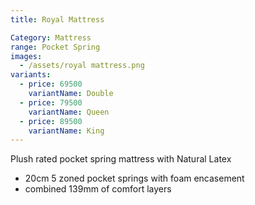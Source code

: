 ```yaml
---
title: Royal Mattress

Category: Mattress
range: Pocket Spring
images:
  - /assets/royal mattress.png
variants:
  - price: 69500
    variantName: Double
  - price: 79500
    variantName: Queen
  - price: 89500
    variantName: King
---
```

Plush rated pocket spring mattress with Natural Latex
* 20cm 5 zoned pocket springs with foam encasement
* combined 139mm of comfort layers